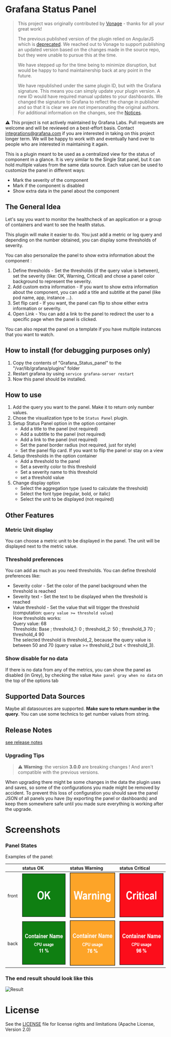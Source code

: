# Grafana Status Panel

> This project was originally contributed by [Vonage](https://github.com/Vonage/Grafana_Status_panel) - thanks for all
> your great work!
>
> The previous published version of the plugin relied on AngularJS which
> is [deprecated](https://grafana.com/docs/grafana/latest/developers/angular_deprecation/). We reached out to Vonage to
> support publishing an updated version based on the changes made in the source repo, but they were unable to pursue
> this
> at the time.
>
> We have stepped up for the time being to minimize disruption, but would be happy to hand maintainership back at any
> point in the future.
>
> We have republished under the same plugin ID, but with the Grafana signature. This means you can simply update your
> plugin version. A new ID would have required manual updates to your dashboards. We changed the signature to Grafana to
> reflect the change in publisher and so that it is clear we are not impersonating the original authors. For additional
> information on the changes, see the [Notices](/NOTICES).

⚠️ This project is not actively maintained by Grafana Labs. Pull requests are welcome and will be reviewed on a
best-effort basis. Contact integrations@grafana.com if you are interested in taking on this project longer term. We will
be happy to work with and eventually hand over to people who are interested in maintaining it again.

This is a plugin meant to be used as a centralized view for the status of component in a glance.
It is very similar to the Single Stat panel, but it can hold multiple values from the same data source.
Each value can be used to customize the panel in different ways:

- Mark the severity of the component
- Mark if the component is disabled
- Show extra data in the panel about the component

## The General Idea

Let's say you want to monitor the healthcheck of an application or a group of containers and want to see the health
status.

This plugin will make it easier to do. You just add a metric or log query and depending on the number obtained, you can
display some thresholds of severity.

You can also personalize the panel to show extra information about the component :

1. Define thresholds - Set the thresholds (if the query value is between), set the severity (like: OK, Warning,
   Critical) and chose a panel color background to represent the severity.
2. Add custom extra information - If you want to show extra information about the component, you can add a title and
   subtitle at the panel (like pod name, app, instance ...).
3. Set flip card - If you want, the panel can flip to show either extra information or severity.
4. Open Link - You can add a link to the panel to redirect the user to a specific page when the panel is clicked.

You can also repeat the panel on a template if you have multiple instances that you want to watch.

## How to install (for debugging purposes only)

1. Copy the contents of "Grafana_Status_panel" to the "/var/lib/grafana/plugins" folder
2. Restart grafana by using `service grafana-server restart`
3. Now this panel should be installed.

## How to use

1. Add the query you want to the panel. Make it to return only number values.
2. Chose the visualization type to be `Status Panel` plugin.
3. Setup Status Panel option in the option container
   - Add a title to the panel (not required)
   - Add a subtitle to the panel (not required)
   - Add a link to the panel (not required)
   - Set the panel border radius (not required, just for style)
   - Set the panel flip card. If you want to flip the panel or stay on a view
4. Setup thresholds in the option container
   - Add a threshold to the panel
   - Set a severity color to this threshold
   - Set a severity name to this threshold
   - set a threshold value
5. Change display option
   - Select the aggregation type (used to calculate the threshold)
   - Select the font type (regular, bold, or italic)
   - Select the unit to be displayed (not required)

## Other Features

### Metric Unit display

You can choose a metric unit to be displayed in the panel. The unit will be displayed next to the metric value.

### Threshold preferences

You can add as much as you need thresholds. You can define threshold preferences like:

- Severity color - Set the color of the panel background when the threshold is reached
- Severity text - Set the text to be displayed when the threshold is reached
- Value threshold - Set the value that will trigger the threshold (computation: `query value >= threshold value`)
  \
  How thresholds works:
  \
  Query value: 68
  \
  Thresholds: Base ; threshold_1: 0 ; threshold_2: 50 ; threshold_3 70 ; threshold_4 90
  \
  The selected threshold is threshold_2, because the query value is between 50 and 70 (query value >= threshold_2 but <
  threshold_3).

### Show disable for no data

If there is no data from any of the metrics, you can show the panel as disabled (in Grey), by checking the
value `Make panel gray when no data` on the top of the options tab

## Supported Data Sources

Maybe all datasources are supported. **Make sure to return number in the query**. You can use some technics to get
number values from string.

## Release Notes

[see release notes](./CHANGELOG.md)

### Upgrading Tips

> ⚠ **Warning**: the version **3.0.0** are breaking changes ! And aren't compatible with the previous versions.

When upgrading there might be some changes in the data the plugin uses and saves, so some of the configurations you made
might be removed by accident.
To prevent this loss of configuration you should save the panel JSON of all panels you have (by exporting the panel or
dashboards) and keep them somewhere safe until you made sure everything is working after the upgrade.

# Screenshots

### Panel States

Examples of the panel:

|       | status OK                     | status Warning                          | status Critical                     |
| :---- | :---------------------------- | :-------------------------------------- | :---------------------------------- |
| front | ![ok](./src/img/ok-front.png) | ![warning](./src/img/warning-front.png) | ![error](./src/img/error-front.png) |
| back  | ![ok](./src/img/ok.png)       | ![warning](./src/img/warning.png)       | ![error](./src/img/error.png)       |

### The end result should look like this

![Result](https://github.com/Vonage/Grafana_Status_panel/blob/develop/src/img/environment_snapshot.png?raw=true)

# License

See the [LICENSE](https://github.com/Vonage/Grafana_Status_panel/blob/master/LICENSE.txt) file for license rights and
limitations (Apache License, Version 2.0)
